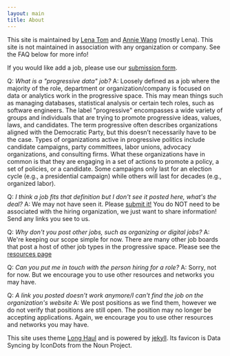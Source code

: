 ```yaml
---
layout: main
title: About
---
```


This site is maintained by [Lena Tom](mailto:lena@progressivedatajobs.org) and [Annie Wang](mailto:annie@progressivedatajobs.org) (mostly Lena). This site is not maintained in association with any organization or company. See the FAQ below for more info!

If you would like add a job, please use our [submission form](/submit/).

Q: *What is a "progressive data" job?*
A: Loosely defined as a job where the majority of the role, department or organization/company is focused on data or analytics work in the progressive space. This may mean things such as managing databases, statistical analysis or certain tech roles, such as software engineers. 
The label "progressive" encompasses a wide variety of groups and individuals that are trying to promote progressive ideas, values, laws, and candidates. The term progressive often describes organizations aligned with the Democratic Party, but this doesn’t necessarily have to be the case. Types of organizations active in progressive politics include candidate campaigns, party committees, labor unions, advocacy organizations, and consulting firms. What these organizations have in common is that they are engaging in a set of actions to promote a policy, a set of policies, or a candidate. Some campaigns only last for an election cycle (e.g., a presidential campaign) while others will last for decades (e.g., organized labor).

Q: *I think a job fits that definition but I don't see it posted here, what's the deal?*
A: We may not have seen it. Please [submit it!](/submit/) You do NOT need to be associated with the hiring organization, we just want to share information! Send any links you see to us.

Q: *Why don't you post other jobs, such as organizing or digital jobs?*
A: We're keeping our scope simple for now. There are many other job boards that post a host of other job types in the progressive space. Please see the [resources page](/resources/)

Q: *Can you put me in touch with the person hiring for a role?*
A: Sorry, not for now. But we encourage you to use other resources and networks you may have.

Q: *A link you posted doesn't work anymore/I can't find the job on the organization's website*
A: We post positions as we find them, however we do not verify that positions are still open. The position may no longer be accepting applications. Again, we encourage you to use other resources and networks you may have.


This site uses theme 
<a href="https://github.com/brianmaierjr/long-haul">Long Haul</a> and is powered by <a href="https://github.com/jekyll/jekyll">jekyll</a>. Its favicon is Data Syncing by IconDots from the Noun Project.

